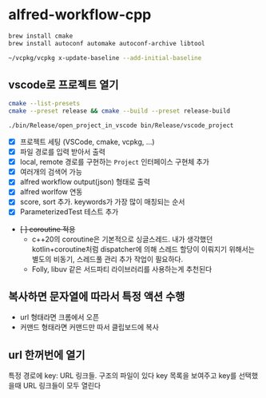 # alfred-workflow-cpp

```bash
brew install cmake
brew install autoconf automake autoconf-archive libtool

~/vcpkg/vcpkg x-update-baseline --add-initial-baseline
```

## vscode로 프로젝트 열기

```bash
cmake --list-presets
cmake --preset release && cmake --build --preset release-build

./bin/Release/open_project_in_vscode bin/Release/vscode_project
```

* [x] 프로젝트 세팅 (VSCode, cmake, vcpkg, ...)
* [x] 파일 경로를 입력 받아서 출력
* [x] local, remote 경로를 구현하는 `Project` 인터페이스 구현체 추가
* [x] 여러개의 검색어 가능
* [x] alfred workflow output(json) 형태로 출력
* [x] alfred worlfow 연동
* [x] score, sort 추가. keywords가 가장 많이 매칭되는 순서
* [x] ParameterizedTest 테스트 추가
* ~~[ ] coroutine 적용~~
    * c++20의 coroutine은 기본적으로 싱글스레드. 내가 생각했던 kotlin+coroutine처럼 dispatcher에 의해 스레드 할당이 이뤄지기 위해서는 별도의 비동기, 스레드풀 관리 추가 작업이 필요하다.
    * Folly, libuv 같은 서드파티 라이브러리를 사용하는게 추천된다

## 복사하면 문자열에 따라서 특정 액션 수행

* url 형태라면 크롬에서 오픈
* 커맨드 형태라면 커맨드만 따서 클립보드에 복사

## url 한꺼번에 열기

특정 경로에 key: URL 링크들. 구조의 파일이 있다
key 목록을 보여주고 key를 선택했을때 URL 링크들이 모두 열린다
